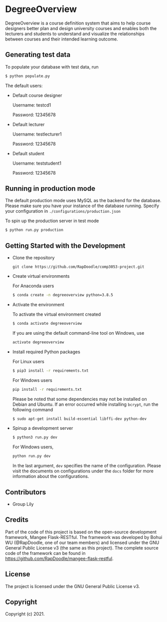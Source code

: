 # DegreeOverview
DegreeOverview is a course definition system that aims to help course designers better plan and design university courses and enables both the lecturers and students to understand and visualize the relationships between courses and their intended learning outcome.

## Generating test data

To populate your database with test data, run

  ```bash
  $ python populate.py
  ```

The default users:

- Default course designer

  Username: testcd1

  Password: 12345678

- Default lecturer

  Username: testlecturer1

  Password: 12345678

- Default student

  Username: teststudent1

  Password: 12345678

## Running in production mode

The default production mode uses MySQL as the backend for the database. Please make sure you have your instance of the database running. Specify your configuration in `./configurations/production.json`

To spin up the production server in test mode

```bash
$ python run.py production
```

## Getting Started with the Development

- Clone the repository

  ```shell
  git clone https://github.com/RapDoodle/comp3053-project.git
  ```

- Create virtual environments

  For Anaconda users
  ```bash
  $ conda create -n degreeoverview python=3.8.5
  ```

- Activate the environment

  To activate the virtual environment created
  ```bash
  $ conda activate degreeoverview
  ```

  If you are using the default command-line tool on Windows, use
  ```bash
  activate degreeoverview
  ```

- Install required Python packages

  For Linux users
  ```bash
  $ pip3 install -r requirements.txt
  ```

  For Windows users
  ```bash
  pip install -r requirements.txt
  ```

  Please be noted that some dependencies may not be installed on Debian and Ubuntu. If an error occurred while installing `bcrypt`, run the following command

  ```bash
  $ sudo apt-get install build-essential libffi-dev python-dev
  ```

- Spinup a development server

  ```bash
  $ python3 run.py dev
  ```
  For Windows users,
  ```bash
  python run.py dev
  ```
  In the last argument, `dev` specifies the name of the configuration. Please visit the documents on configurations under the `docs` folder for more information about the configurations.

## Contributors
- Group Lily

## Credits
Part of the code of this project is based on the open-source development framework, Mangee Flask-RESTful. The framework was developed by Bohui WU (@RapDoodle, one of our team members) and licensed under the GNU General Public License v3 (the same as this project). The complete source code of the framework can be found in https://github.com/RapDoodle/mangee-flask-restful.

## License
The project is licensed under the GNU General Public License v3.

## Copyright
Copyright (c) 2021.